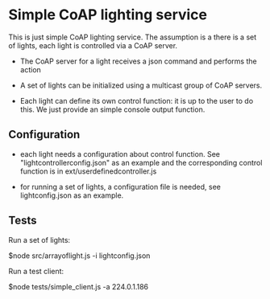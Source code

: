 # Simple CoAP lighting service

This is just simple CoAP lighting service. The assumption is a there is a set of lights, each light is controlled via a CoAP server.

- The CoAP server for a light receives a json command and performs the action

- A set of lights can be initialized using a multicast group of CoAP servers.

- Each light can define its own control function: it is up to the user to do this. We just provide an simple console output function.

## Configuration

- each light needs a configuration about control function. See "lightcontrollerconfig.json" as an example and the corresponding control function is in ext/userdefinedcontroller.js

- for running a set of lights, a configuration file is needed, see lightconfig.json as an example.

## Tests

Run a set of lights:

$node src/arrayoflight.js -i lightconfig.json

Run a test client:

$node tests/simple_client.js -a 224.0.1.186
